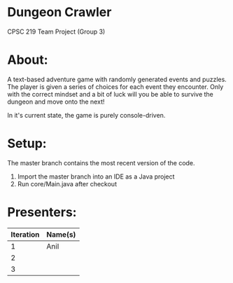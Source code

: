 # Dungeon Crawler
CPSC 219 Team Project (Group 3)

# About:
A text-based adventure game with randomly generated events and puzzles.
The player is given a series of choices for each event they encounter.
Only with the correct mindset and a bit of luck will you be able to survive the dungeon and move onto the next!

In it's current state, the game is purely console-driven.

# Setup:
The master branch contains the most recent version of the code.

1. Import the master branch into an IDE as a Java project
3. Run core/Main.java after checkout

# Presenters:
| Iteration | Name(s) |
|-----------|------|
|1|Anil|
|2||
|3||
